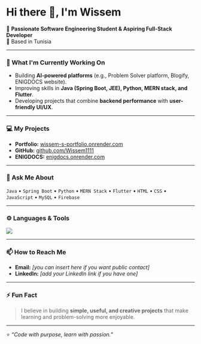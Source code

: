 # Hi there 👋, I'm Wissem  

🎯 **Passionate Software Engineering Student & Aspiring Full-Stack Developer**  
📍 Based in Tunisia  

---

### 🔭 What I'm Currently Working On
- Building **AI-powered platforms** (e.g., Problem Solver platform, Blogify, ENIGDOCS website).  
- Improving skills in **Java (Spring Boot, JEE), Python, MERN stack, and Flutter**.  
- Developing projects that combine **backend performance** with **user-friendly UI/UX**.  

---

### 💻 My Projects  
- **Portfolio:** [wissem-s-portfolio.onrender.com](https://wissem-s-portfolio.onrender.com)  
- **GitHub:** [github.com/Wissem1111](https://github.com/Wissem1111)  
- **ENIGDOCS:** [enigdocs.onrender.com](https://enigdocs.onrender.com)  

---

### 💬 Ask Me About  
`Java` • `Spring Boot` • `Python` • `MERN Stack` • `Flutter` • `HTML` • `CSS` • `JavaScript` • `MySQL` • `Firebase`  

---

### ⚙️ Languages & Tools
<p>
<img src="https://skillicons.dev/icons?i=java,spring,python,js,react,nodejs,mongodb,html,css,bootstrap,git,github,linux,mysql,firebase,docker" />
</p>

---

### 📫 How to Reach Me
- **Email:** _[you can insert here if you want public contact]_  
- **LinkedIn:** _[add your LinkedIn link if you have one]_  

---

### ⚡ Fun Fact
> I believe in building **simple, useful, and creative projects** that make learning and problem-solving more enjoyable.

---

⭐ _“Code with purpose, learn with passion.”_
